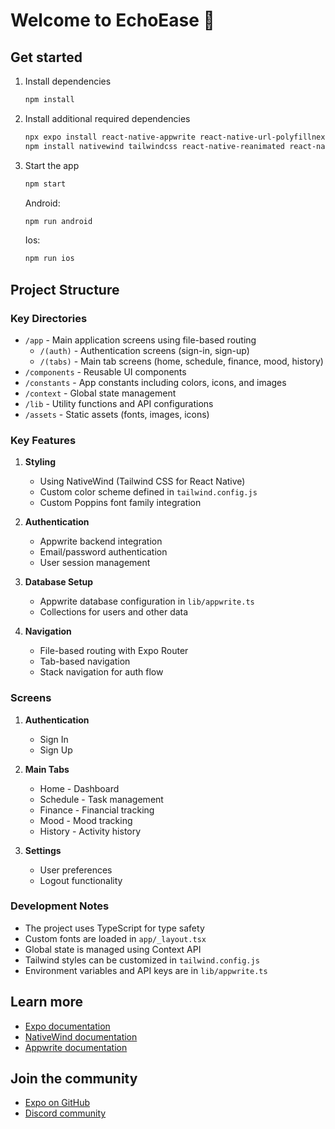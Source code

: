 # Welcome to EchoEase 👋

## Get started

1. Install dependencies

   ```bash
   npm install
   ```
2. Install additional required dependencies

   ```bash
   npx expo install react-native-appwrite react-native-url-polyfillnexpo-localization
   npm install nativewind tailwindcss react-native-reanimated react-native-safe-area-context react-native-calendars
   ```
3. Start the app

   ```bash
   npm start
   ```

   Android:

   ```bash
   npm run android
   ```

   Ios:

   ```bash
   npm run ios
   ```

## Project Structure

### Key Directories

- `/app` - Main application screens using file-based routing
  - `/(auth)` - Authentication screens (sign-in, sign-up)
  - `/(tabs)` - Main tab screens (home, schedule, finance, mood, history)
- `/components` - Reusable UI components
- `/constants` - App constants including colors, icons, and images
- `/context` - Global state management
- `/lib` - Utility functions and API configurations
- `/assets` - Static assets (fonts, images, icons)

### Key Features

1. **Styling**

   - Using NativeWind (Tailwind CSS for React Native)
   - Custom color scheme defined in `tailwind.config.js`
   - Custom Poppins font family integration
2. **Authentication**

   - Appwrite backend integration
   - Email/password authentication
   - User session management
3. **Database Setup**

   - Appwrite database configuration in `lib/appwrite.ts`
   - Collections for users and other data
4. **Navigation**

   - File-based routing with Expo Router
   - Tab-based navigation
   - Stack navigation for auth flow

### Screens

1. **Authentication**

   - Sign In
   - Sign Up
2. **Main Tabs**

   - Home - Dashboard
   - Schedule - Task management
   - Finance - Financial tracking
   - Mood - Mood tracking
   - History - Activity history
3. **Settings**

   - User preferences
   - Logout functionality

### Development Notes

- The project uses TypeScript for type safety
- Custom fonts are loaded in `app/_layout.tsx`
- Global state is managed using Context API
- Tailwind styles can be customized in `tailwind.config.js`
- Environment variables and API keys are in `lib/appwrite.ts`

## Learn more

- [Expo documentation](https://docs.expo.dev/)
- [NativeWind documentation](https://www.nativewind.dev/)
- [Appwrite documentation](https://appwrite.io/docs)

## Join the community

- [Expo on GitHub](https://github.com/expo/expo)
- [Discord community](https://chat.expo.dev)
